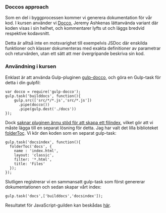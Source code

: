 
### Doccos approach

Som en del i byggprocessen kommer vi generera dokumentation för vår kod. I kursen använder vi [Docco](http://jashkenas.github.io/docco), Jeremy Ashkenas lättanvända variant där koden visas i sin helhet, och kommentarer lyfts ut och läggs bredvid respektive kodavsnitt.

Detta är alltså inte en motsvarighet till exempelvis JSDoc där enskilda funktioner och klasser dokumenteras med exakta definitioner av parametrar och returvärden, utan ett sätt att mer övergripande beskriva sin kod.


### Användning i kursen

Enklast är att använda Gulp-pluginen [gulp-docco](https://github.com/jsBoot/gulp-docco), och göra en Gulp-task för detta i din gulpfil:

<pre><code><span class="hljs-keyword">var</span> docco = <span class="hljs-built_in">require</span>(<span class="hljs-string">'gulp-docco'</span>);
gulp.task(<span class="hljs-string">'builddocs'</span>, <span class="hljs-function"><span class="hljs-keyword">function</span><span class="hljs-params">()</span>{</span>
    gulp.src([<span class="hljs-string">'src/*/*.js'</span>,<span class="hljs-string">'src/*.js'</span>])
      .pipe(docco())
      .pipe(gulp.dest(<span class="hljs-string">'./docs'</span>))
});
</code></pre>

Dock [saknar pluginen ännu stöd för att skapa ett filindex](https://github.com/jsBoot/gulp-docco/issues/2), vilket gör att vi måste lägga till en separat lösning för detta. Jag har valt det lilla biblioteket [folderToc](https://github.com/czajkowski/folder-toc). Vi kör den koden som en separat gulp-task:

<pre><code>gulp.task(<span class="hljs-string">'docsindex'</span>, <span class="hljs-function"><span class="hljs-keyword">function</span><span class="hljs-params">()</span>{</span>
  folderToc(<span class="hljs-string">'docs'</span>, {
    name : <span class="hljs-string">'index.html'</span>,
    layout: <span class="hljs-string">'classic'</span>,
    filter: <span class="hljs-string">'*.html'</span>,
    title: <span class="hljs-string">'Files'</span>    
  });
});
</code></pre>

Slutligen registrerar vi en sammansatt gulp-task som först genererar dokumentationen och sedan skapar vårt index:

<pre><code>gulp.<span class="hljs-keyword">task</span>(<span class="hljs-string">'docs'</span>,[<span class="hljs-string">'builddocs'</span>,<span class="hljs-string">'docsindex'</span>]);</code></pre>

Resultatet för JavaScript-guilden kan beskådas [här](blog.krawaller.se/riaht2014/docs/).